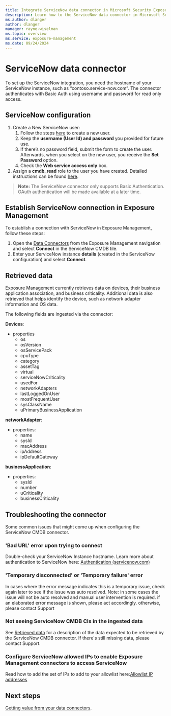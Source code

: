 ```yaml
---
title: Integrate ServiceNow data connector in Microsoft Security Exposure Management
description: Learn how to the ServiceNow data connector in Microsoft Security Exposure Management.
ms.author: dlanger
author: dlanger
manager: rayne-wiselman
ms.topic: overview
ms.service: exposure-management
ms.date: 09/24/2024
---
```


# ServiceNow data connector

To set up the ServiceNow integration, you need the hostname of your ServiceNow instance, such as “contoso.service-now.com”. The connector authenticates with Basic Auth using username and password for read only access.

## ServiceNow configuration

1. Create a New ServiceNow user:
   1. Follow the steps [here](https://docs.servicenow.com/en-US/bundle/vancouver-platform-administration/page/administer/users-and-groups/task/t_CreateAUser.html) to create a new user.
   2. Keep the **username (User Id) and password** you provided for future use.
   3. If there’s no password field, submit the form to create the user. Afterwards, when you select on the new user, you receive the **Set Password** option.
   4. Check the **Web service access only** box.
2. Assign a **cmdb_read** role to the user you have created. Detailed instructions can be found [here](https://docs.servicenow.com/bundle/vancouver-platform-administration/page/administer/users-and-groups/task/t_AssignARoleToAUser.html).

> **Note:** The ServiceNow connector only supports Basic Authentication. OAuth authentication will be made available at a later time.

## Establish ServiceNow connection in Exposure Management

To establish a connection with ServiceNow in Exposure Management, follow these steps:

1. Open the [Data Connectors](https://security.microsoft.com/exposure-data-connectors) from the Exposure Management navigation and select **Connect** in the ServiceNow CMDB tile.
1. Enter your ServiceNow instance **details** (created in the ServiceNow configuration) and select **Connect**.

## Retrieved data

Exposure Management currently retrieves data on devices, their business application association, and business criticality. Additional data is also retrieved that helps identify the device, such as network adapter information and OS data.

The following fields are ingested via the connector:

 **Devices**:

- properties
  - os
  - osVersion
  - osServicePack
  - cpuType
  - category
  - assetTag
  - virtual
  - serviceNowCriticality
  - usedFor
  - networkAdapters
  - lastLoggedOnUser
  - mostFrequentUser
  - sysClassName
  - uPrimaryBusinessApplication

**networkAdapter**:

- properties:
  - name
  - sysId
  - macAddress
  - ipAddress
  - ipDefaultGateway

 **businessApplication**:

- properties:
  - sysId
  - number
  - uCriticality
  - businessCriticality

## Troubleshooting the connector

Some common issues that might come up when configuring the ServiceNow CMDB connector.

### 'Bad URL' error  upon trying to connect

Double-check your ServiceNow Instance hostname. Learn more about authentication to ServiceNow here: [Authentication (servicenow.com)](https://docs.servicenow.com/bundle/vancouver-platform-security/page/integrate/single-sign-on/concept/c_Authentication.html)

### 'Temporary disconnected' or 'Temporary failure' error

In cases where the error message indicates this is a temporary issue, check again later to see if the issue was auto resolved.
Note: in some cases the issue will not be auto resolved and manual user intervention is required. if an elaborated error message is shown, please act accordingly. otherwise, please contact Support

### Not seeing ServiceNow CMDB CIs in the ingested data

See [Retrieved data](#retrieved-data) for a description of the  data expected to be retrieved by the ServiceNow CMDB connector.
If there's still missing data, please contact Support.

### Configure ServiceNow allowed IPs to enable Exposure Management connectors to access ServiceNow

Read how to add the set of IPs to add to your allowlist here:[Allowlist IP addresses](configure-data-connectors.md#allowlist-ip-addresses)

## Next steps

[Getting value from your data connectors](value-data-connectors.md).
